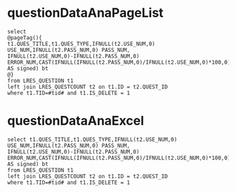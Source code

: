 questionDataAnaPageList
===
	select 
	@pageTag(){
	t1.QUES_TITLE,t1.QUES_TYPE,IFNULL(t2.USE_NUM,0) USE_NUM,IFNULL(t2.PASS_NUM,0) PASS_NUM,
	IFNULL(t2.USE_NUM,0)-IFNULL(t2.PASS_NUM,0) ERROR_NUM,CAST(IFNULL(IFNULL(t2.PASS_NUM,0)/IFNULL(t2.USE_NUM,0)*100,0) AS signed) bt 
	@}
	from LRES_QUESTION t1
	left join LRES_QUESTCOUNT t2 on t1.ID = t2.QUEST_ID
	where t1.TID=#tid# and t1.IS_DELETE = 1

questionDataAnaExcel
===
	select t1.QUES_TITLE,t1.QUES_TYPE,IFNULL(t2.USE_NUM,0) USE_NUM,IFNULL(t2.PASS_NUM,0) PASS_NUM,
	IFNULL(t2.USE_NUM,0)-IFNULL(t2.PASS_NUM,0) ERROR_NUM,CAST(IFNULL(IFNULL(t2.PASS_NUM,0)/IFNULL(t2.USE_NUM,0)*100,0) AS signed) bt 
	from LRES_QUESTION t1
	left join LRES_QUESTCOUNT t2 on t1.ID = t2.QUEST_ID
	where t1.TID=#tid# and t1.IS_DELETE = 1


